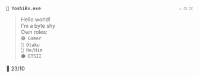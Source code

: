 `🥵 YoshiBv.exe                                                    ⎯ ❐ ⤬`

> Hello world!<br>
> I'm a byte shy<br>
> Own roles:<br>
> ```🟣 Gamer```<br> ```🔴 Otaku```<br> ```🔵 He/Him```<br> ```🟠 ETSII```<br>

:birthday: 23/10
